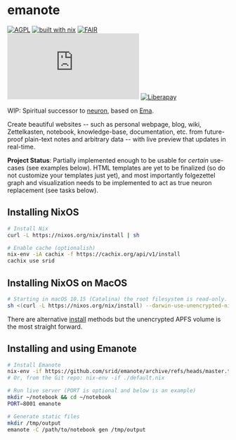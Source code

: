 # emanote

[![AGPL](https://img.shields.io/badge/License-AGPL%20v3-blue.svg)](https://en.wikipedia.org/wiki/Affero_General_Public_License)
[![built with nix](https://img.shields.io/badge/Built_With-Nix-5277C3.svg?logo=nixos&labelColor=73C3D5)](https://builtwithnix.org)
[![FAIR](https://img.shields.io/badge/FAIR-pledge-blue)](https://www.fairforall.org/about/)
[![Matrix](https://img.shields.io/matrix/neuron:matrix.org)](https://app.element.io/#/room/#neuron:matrix.org "Chat on Matrix")
[![Liberapay](https://img.shields.io/liberapay/patrons/srid.svg?logo=liberapay)](https://liberapay.com/srid/donate "Donate using liberapay")

WIP: Spiritual successor to [neuron](https://neuron.zettel.page), based on [Ema](https://ema.srid.ca).

Create beautiful websites -- such as personal webpage, blog, wiki, Zettelkasten, notebook, knowledge-base, documentation, etc. from future-proof plain-text notes and arbitrary data -- with live preview that updates in real-time.

**Project Status**: Partially implemented enough to be usable for *certain* use-cases (see examples below). HTML templates are yet to be finalized (so do not customize your templates just yet), and most importantly folgezettel graph and visualization needs to be implemented to act as true neuron replacement (see tasks below).

## Installing NixOS

```bash
# Install Nix
curl -L https://nixos.org/nix/install | sh

# Enable cache (optionalish)
nix-env -iA cachix -f https://cachix.org/api/v1/install
cachix use srid
```

## Installing NixOS on MacOS

```bash
# Starting in macOS 10.15 (Catalina) the root filesystem is read-only. It will need an unencrypted APFS volume created to house the NixOS install
sh <(curl -L https://nixos.org/nix/install) --darwin-use-unencrypted-nix-store-volume
```
There are alternative [install](https://nixos.org/manual/nix/stable/#sect-macos-installation) methods but the unencrypted APFS volume is the most straight forward.


## Installing and using Emanote

```bash
# Install Emanote
nix-env -if https://github.com/srid/emanote/archive/refs/heads/master.tar.gz
# Or, from the Git repo: nix-env -if ./default.nix

# Run live server (PORT is optional and below is an example)
mkdir ~/notebook && cd ~/notebook
PORT=8001 emanote

# Generate static files
mkdir /tmp/output
emanote -C /path/to/notebook gen /tmp/output
```
